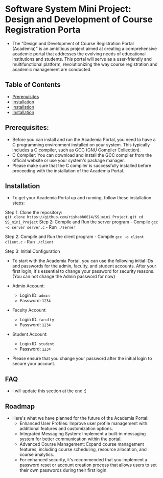 # Software System Mini Project: Design and Development of Course Registration Porta
- The "Design and Development of Course Registration Portal (Academia)" is an ambitious project aimed at creating a comprehensive academic portal that addresses the evolving needs of educational institutions and students. This portal will serve as a user-friendly and multifunctional platform, revolutionizing the way course registration and academic management are conducted.

## Table of Contents

- [Prerequisites](#prerequisites)
- [Installation](#installation)
- [Installation](#installation)
- [Installation](#installation)

## Prerequisites:
- Before you can install and run the Academia Portal, you need to have a C programming environment installed on your system. This typically includes a C compiler, such as GCC (GNU Compiler Collection).
- C Compiler: You can download and install the GCC compiler from the official website or use your system's package manager.
- Please make sure that the C compiler is successfully installed before proceeding with the installation of the Academia Portal.


## Installation
- To get your Academia Portal up and running, follow these installation steps:

Step 1: Clone the repository:   
    ```
        git clone https://github.com/rishabh0014/SS_mini_Project.git
        cd SS_mini_Project
    ```
Step 2: Compile and Run the server program
    - Compile
    ```
        gcc -o server server.c
    ```
    - Run
    ```
        ./server
    ```

Step 2: Compile and Run the client program
    - Compile
    ```
        gcc -o client client.c
    ```
    - Run
    ```
        ./client
    ```

Step 3: Initial Configuration
- To start with the Academia Portal, you can use the following initial IDs and passwords for the admin, faculty, and student accounts. After your first login, it's essential to change your password for security reasons. (You can not change the Admin password for now)

- Admin Account:  
    - Login ID: `admin`
    - Password: `1234`
- Faculty Account: 
    - Login ID: `faculty`
    - Password: `1234`
- Student Account:  
    - Login ID: `student`
    - Password: `1234`
- Please ensure that you change your password after the initial login to secure your account.

## FAQ
- I will update this section at the end :)

## Roadmap

- Here's what we have planned for the future of the Academia Portal:
  - Enhanced User Profiles: Improve user profile management with additional features and customization options.
  - Integrated Messaging System: Implement a built-in messaging system for better communication within the portal.
  - Advanced Course Management: Expand course management features, including course scheduling, resource allocation, and course analytics.
  - For enhanced security, it's recommended that you implement a password reset or account creation process that allows users to set their own passwords during their first login.
  
